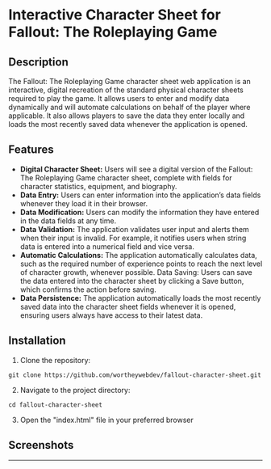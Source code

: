 # Interactive Character Sheet for Fallout: The Roleplaying Game

## Description
The Fallout: The Roleplaying Game character sheet web application is an interactive, digital recreation of the standard physical character sheets required to play the game. It allows users to enter and modify data dynamically and will automate calculations on behalf of the player where applicable. It also allows players to save the data they enter locally and loads the most recently saved data whenever the application is opened.

## Features
- **Digital Character Sheet:** Users will see a digital version of the Fallout: The Roleplaying Game character sheet, complete with fields for character statistics, equipment, and biography.
- **Data Entry:** Users can enter information into the application’s data fields whenever they load it in their browser.
- **Data Modification:** Users can modify the information they have entered in the data fields at any time.
- **Data Validation:** The application validates user input and alerts them when their input is invalid. For example, it notifies users when string data is entered into a numerical field and vice versa.
- **Automatic Calculations:** The application automatically calculates data, such as the required number of experience points to reach the next level of character growth, whenever possible.
Data Saving: Users can save the data entered into the character sheet by clicking a Save button, which confirms the action before saving.
- **Data Persistence:** The application automatically loads the most recently saved data into the character sheet fields whenever it is opened, ensuring users always have access to their latest data.

## Installation
1. Clone the repository:
~~~
git clone https://github.com/wortheywebdev/fallout-character-sheet.git
~~~
2. Navigate to the project directory:
~~~
cd fallout-character-sheet
~~~
3. Open the "index.html" file in your preferred browser

## Screenshots


---
